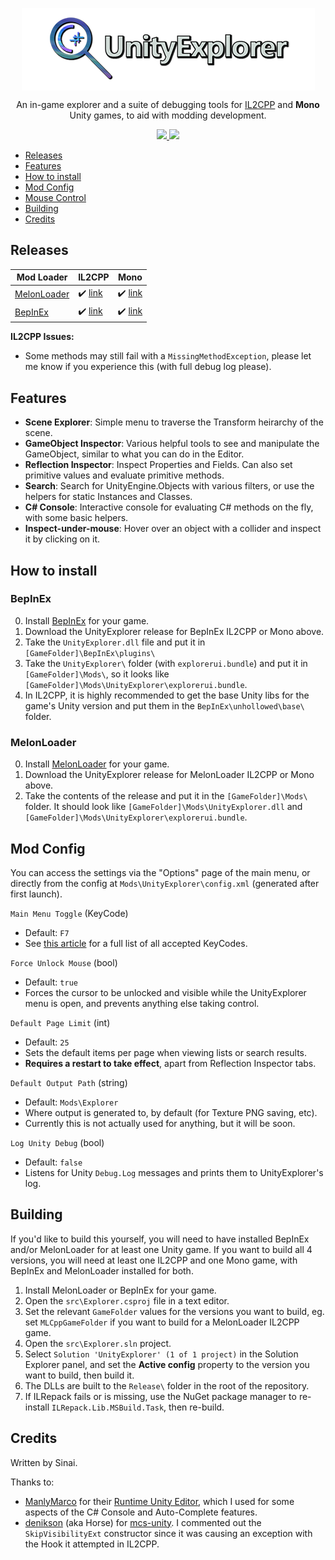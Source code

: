 <p align="center">
  <img align="center" src="icon.png">
</p>

<p align="center">
  An in-game explorer and a suite of debugging tools for <a href="https://docs.unity3d.com/Manual/IL2CPP.html">IL2CPP</a> and <b>Mono</b> Unity games, to aid with modding development.
</p>
<p align="center">
  <a href="../../releases/latest">
    <img src="https://img.shields.io/github/release/sinai-dev/Explorer.svg" />
  </a>
 
  <img src="https://img.shields.io/github/downloads/sinai-dev/Explorer/total.svg" />
</p>

- [Releases](#releases)
- [Features](#features)
- [How to install](#how-to-install)
- [Mod Config](#mod-config)
- [Mouse Control](#mouse-control)
- [Building](#building)
- [Credits](#credits)

## Releases

| Mod Loader  | IL2CPP | Mono |
| ----------- | ------ | ---- |
| [MelonLoader](https://github.com/HerpDerpinstine/MelonLoader) | ✔️ [link](https://github.com/sinai-dev/Explorer/releases/latest/download/Explorer.MelonLoader.Il2Cpp.zip) | ✔️ [link](https://github.com/sinai-dev/Explorer/releases/latest/download/Explorer.MelonLoader.Mono.zip) | 
| [BepInEx](https://github.com/BepInEx/BepInEx) | ✔️ [link](https://github.com/sinai-dev/Explorer/releases/latest/download/Explorer.BepInEx.Il2Cpp.zip) | ✔️ [link](https://github.com/sinai-dev/Explorer/releases/latest/download/Explorer.BepInEx.Mono.zip) |

<b>IL2CPP Issues:</b>
* Some methods may still fail with a `MissingMethodException`, please let me know if you experience this (with full debug log please).

## Features

* <b>Scene Explorer</b>: Simple menu to traverse the Transform heirarchy of the scene. 
* <b>GameObject Inspector</b>: Various helpful tools to see and manipulate the GameObject, similar to what you can do in the Editor.
* <b>Reflection Inspector</b>: Inspect Properties and Fields. Can also set primitive values and evaluate primitive methods.
* <b>Search</b>: Search for UnityEngine.Objects with various filters, or use the helpers for static Instances and Classes.
* <b>C# Console</b>: Interactive console for evaluating C# methods on the fly, with some basic helpers.
* <b>Inspect-under-mouse</b>: Hover over an object with a collider and inspect it by clicking on it.

## How to install

### BepInEx

0. Install [BepInEx](https://github.com/BepInEx/BepInEx) for your game.
1. Download the UnityExplorer release for BepInEx IL2CPP or Mono above.
2. Take the `UnityExplorer.dll` file and put it in `[GameFolder]\BepInEx\plugins\`
3. Take the `UnityExplorer\` folder (with `explorerui.bundle`) and put it in `[GameFolder]\Mods\`, so it looks like `[GameFolder]\Mods\UnityExplorer\explorerui.bundle`.
4. In IL2CPP, it is highly recommended to get the base Unity libs for the game's Unity version and put them in the `BepInEx\unhollowed\base\` folder. 

### MelonLoader

0. Install [MelonLoader](https://github.com/HerpDerpinstine/MelonLoader) for your game.
1. Download the UnityExplorer release for MelonLoader IL2CPP or Mono above.
2. Take the contents of the release and put it in the `[GameFolder]\Mods\` folder. It should look like `[GameFolder]\Mods\UnityExplorer.dll` and `[GameFolder]\Mods\UnityExplorer\explorerui.bundle`.

## Mod Config

You can access the settings via the "Options" page of the main menu, or directly from the config at `Mods\UnityExplorer\config.xml` (generated after first launch).

`Main Menu Toggle` (KeyCode)
* Default: `F7`
* See [this article](https://docs.unity3d.com/ScriptReference/KeyCode.html) for a full list of all accepted KeyCodes.

`Force Unlock Mouse` (bool)
* Default: `true`
* Forces the cursor to be unlocked and visible while the UnityExplorer menu is open, and prevents anything else taking control.

`Default Page Limit` (int)
* Default: `25`
* Sets the default items per page when viewing lists or search results.
* <b>Requires a restart to take effect</b>, apart from Reflection Inspector tabs.

`Default Output Path` (string)
* Default: `Mods\Explorer`
* Where output is generated to, by default (for Texture PNG saving, etc).
* Currently this is not actually used for anything, but it will be soon.

`Log Unity Debug` (bool)
* Default: `false`
* Listens for Unity `Debug.Log` messages and prints them to UnityExplorer's log.

## Building

If you'd like to build this yourself, you will need to have installed BepInEx and/or MelonLoader for at least one Unity game. If you want to build all 4 versions, you will need at least one IL2CPP and one Mono game, with BepInEx and MelonLoader installed for both.

1. Install MelonLoader or BepInEx for your game.
2. Open the `src\Explorer.csproj` file in a text editor.
3. Set the relevant `GameFolder` values for the versions you want to build, eg. set `MLCppGameFolder` if you want to build for a MelonLoader IL2CPP game.
4. Open the `src\Explorer.sln` project.
5. Select `Solution 'UnityExplorer' (1 of 1 project)` in the Solution Explorer panel, and set the <b>Active config</b> property to the version you want to build, then build it.
5. The DLLs are built to the `Release\` folder in the root of the repository.
6. If ILRepack fails or is missing, use the NuGet package manager to re-install `ILRepack.Lib.MSBuild.Task`, then re-build.

## Credits

Written by Sinai.

Thanks to:
* [ManlyMarco](https://github.com/ManlyMarco) for their [Runtime Unity Editor](https://github.com/ManlyMarco/RuntimeUnityEditor), which I used for some aspects of the C# Console and Auto-Complete features.
* [denikson](https://github.com/denikson) (aka Horse) for [mcs-unity](https://github.com/denikson/mcs-unity). I commented out the `SkipVisibilityExt` constructor since it was causing an exception with the Hook it attempted in IL2CPP.
